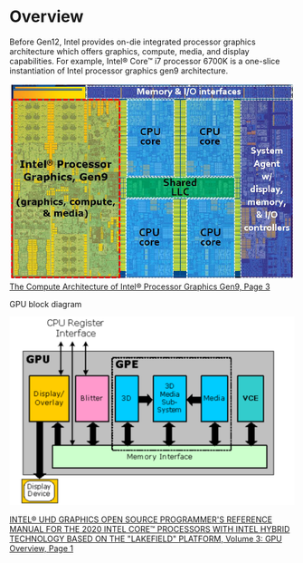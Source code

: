 # Overview
Before Gen12, Intel provides on-die integrated processor graphics architecture which offers graphics, compute, media, and display capabilities. For example, Intel® Core™ i7 processor 6700K is a one-slice instantiation of Intel processor graphics gen9 architecture.

![Components_Layout_6700K_Gen9](images/Components_Layout_6700K_Gen9.png)
[The Compute Architecture of Intel® Processor Graphics Gen9, Page 3](https://www.intel.com/content/dam/develop/external/us/en/documents/the-compute-architecture-of-intel-processor-graphics-gen9-v1d0-166010.pdf)

GPU block diagram

![LKF_GPU_Block](images/LKF_GPU_Block.png)

[INTEL® UHD GRAPHICS OPEN SOURCE PROGRAMMER'S REFERENCE MANUAL FOR THE 2020 INTEL CORE™ PROCESSORS WITH INTEL HYBRID TECHNOLOGY BASED ON THE "LAKEFIELD" PLATFORM, Volume 3: GPU Overview, Page 1](https://01.org/sites/default/files/documentation/intel-gfx-prm-osrc-lkf-vol03-gpu_overview.pdf)



